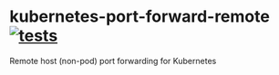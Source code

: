 # kubernetes-port-forward-remote [![tests](https://github.com/bendrucker/kubernetes-port-forward-remote/actions/workflows/test.yml/badge.svg)](https://github.com/bendrucker/kubernetes-port-forward-remote/actions/workflows/test.yml)

Remote host (non-pod) port forwarding for Kubernetes
